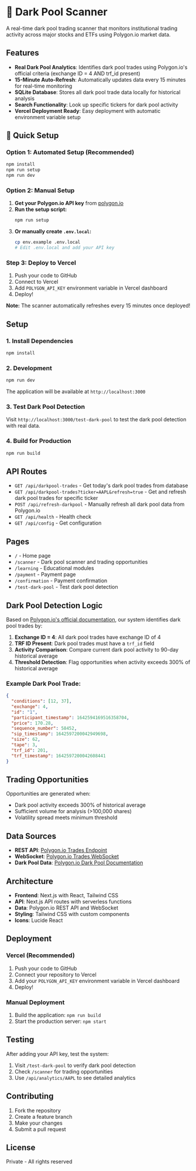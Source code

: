 # 🌊 Dark Pool Scanner

A real-time dark pool trading scanner that monitors institutional trading activity across major stocks and ETFs using Polygon.io market data.

## Features

- **Real Dark Pool Analytics**: Identifies dark pool trades using Polygon.io's official criteria (exchange ID = 4 AND trf_id present)
- **15-Minute Auto-Refresh**: Automatically updates data every 15 minutes for real-time monitoring
- **SQLite Database**: Stores all dark pool trade data locally for historical analysis
- **Search Functionality**: Look up specific tickers for dark pool activity
- **Vercel Deployment Ready**: Easy deployment with automatic environment variable setup

## 🚀 **Quick Setup**

### **Option 1: Automated Setup (Recommended)**
```bash
npm install
npm run setup
npm run dev
```

### **Option 2: Manual Setup**
1. **Get your Polygon.io API key** from [polygon.io](https://polygon.io)
2. **Run the setup script:**
   ```bash
   npm run setup
   ```
3. **Or manually create `.env.local`:**
   ```bash
   cp env.example .env.local
   # Edit .env.local and add your API key
   ```

### **Step 3: Deploy to Vercel**
1. Push your code to GitHub
2. Connect to Vercel
3. Add `POLYGON_API_KEY` environment variable in Vercel dashboard
4. Deploy!

**Note:** The scanner automatically refreshes every 15 minutes once deployed!

## Setup

### 1. Install Dependencies

```bash
npm install
```

### 2. Development

```bash
npm run dev
```

The application will be available at `http://localhost:3000`

### 3. Test Dark Pool Detection

Visit `http://localhost:3000/test-dark-pool` to test the dark pool detection with real data.

### 4. Build for Production

```bash
npm run build
```

## API Routes

- `GET /api/darkpool-trades` - Get today's dark pool trades from database
- `GET /api/darkpool-trades?ticker=AAPL&refresh=true` - Get and refresh dark pool trades for specific ticker
- `POST /api/refresh-darkpool` - Manually refresh all dark pool data from Polygon.io
- `GET /api/health` - Health check
- `GET /api/config` - Get configuration

## Pages

- `/` - Home page
- `/scanner` - Dark pool scanner and trading opportunities
- `/learning` - Educational modules
- `/payment` - Payment page
- `/confirmation` - Payment confirmation
- `/test-dark-pool` - Test dark pool detection

## Dark Pool Detection Logic

Based on [Polygon.io's official documentation](https://polygon.io/knowledge-base/article/does-polygon-offer-dark-pool-data), our system identifies dark pool trades by:

1. **Exchange ID = 4**: All dark pool trades have exchange ID of 4
2. **TRF ID Present**: Dark pool trades must have a `trf_id` field
3. **Activity Comparison**: Compare current dark pool activity to 90-day historical average
4. **Threshold Detection**: Flag opportunities when activity exceeds 300% of historical average

### Example Dark Pool Trade:
```json
{
  "conditions": [12, 37],
  "exchange": 4,
  "id": "1",
  "participant_timestamp": 1642594169516358704,
  "price": 170.28,
  "sequence_number": 58452,
  "sip_timestamp": 1642597200042949698,
  "size": 62,
  "tape": 3,
  "trf_id": 201,
  "trf_timestamp": 1642597200042608441
}
```

## Trading Opportunities

Opportunities are generated when:
- Dark pool activity exceeds 300% of historical average
- Sufficient volume for analysis (>100,000 shares)
- Volatility spread meets minimum threshold

## Data Sources

- **REST API**: [Polygon.io Trades Endpoint](https://polygon.io/docs/rest/stocks/trades-quotes/trades)
- **WebSocket**: [Polygon.io Trades WebSocket](https://polygon.io/docs/websocket/stocks/trades)
- **Dark Pool Data**: [Polygon.io Dark Pool Documentation](https://polygon.io/knowledge-base/article/does-polygon-offer-dark-pool-data)

## Architecture

- **Frontend**: Next.js with React, Tailwind CSS
- **API**: Next.js API routes with serverless functions
- **Data**: Polygon.io REST API and WebSocket
- **Styling**: Tailwind CSS with custom components
- **Icons**: Lucide React

## Deployment

### Vercel (Recommended)

1. Push your code to GitHub
2. Connect your repository to Vercel
3. Add your `POLYGON_API_KEY` environment variable in Vercel dashboard
4. Deploy!

### Manual Deployment

1. Build the application: `npm run build`
2. Start the production server: `npm start`

## Testing

After adding your API key, test the system:

1. Visit `/test-dark-pool` to verify dark pool detection
2. Check `/scanner` for trading opportunities
3. Use `/api/analytics/AAPL` to see detailed analytics

## Contributing

1. Fork the repository
2. Create a feature branch
3. Make your changes
4. Submit a pull request

## License

Private - All rights reserved

